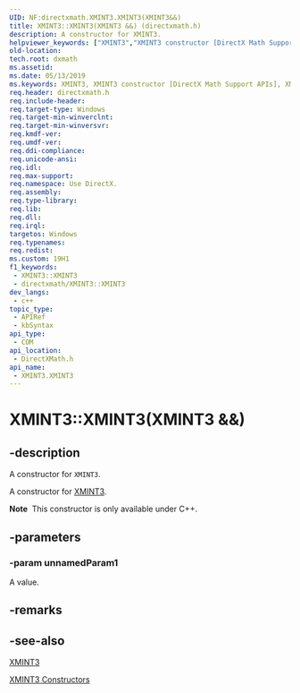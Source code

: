 ```yaml
---
UID: NF:directxmath.XMINT3.XMINT3(XMINT3&&)
title: XMINT3::XMINT3(XMINT3 &&) (directxmath.h)
description: A constructor for XMINT3.
helpviewer_keywords: ["XMINT3","XMINT3 constructor [DirectX Math Support APIs]","XMINT3 constructor [DirectX Math Support APIs]","XMINT3 structure","XMINT3 structure [DirectX Math Support APIs]","XMINT3 constructor","XMINT3.XMINT3","XMINT3.XMINT3()","XMINT3.XMINT3(XMINT3 &&)","XMINT3::XMINT3","XMINT3::XMINT3(XMINT3 &&)","dxmath.xmint3_ctor_1"]
old-location: 
tech.root: dxmath
ms.assetid: 
ms.date: 05/13/2019
ms.keywords: XMINT3, XMINT3 constructor [DirectX Math Support APIs], XMINT3 constructor [DirectX Math Support APIs],XMINT3 structure, XMINT3 structure [DirectX Math Support APIs],XMINT3 constructor, XMINT3.XMINT3, XMINT3.XMINT3(), XMINT3.XMINT3(XMINT3 &&), XMINT3::XMINT3, XMINT3::XMINT3(XMINT3 &&), dxmath.xmint3_ctor_1
req.header: directxmath.h
req.include-header: 
req.target-type: Windows
req.target-min-winverclnt: 
req.target-min-winversvr: 
req.kmdf-ver: 
req.umdf-ver: 
req.ddi-compliance: 
req.unicode-ansi: 
req.idl: 
req.max-support: 
req.namespace: Use DirectX.
req.assembly: 
req.type-library: 
req.lib: 
req.dll: 
req.irql: 
targetos: Windows
req.typenames: 
req.redist: 
ms.custom: 19H1
f1_keywords:
 - XMINT3::XMINT3
 - directxmath/XMINT3::XMINT3
dev_langs:
 - c++
topic_type:
 - APIRef
 - kbSyntax
api_type:
 - COM
api_location:
 - DirectXMath.h
api_name:
 - XMINT3.XMINT3
---
```


# XMINT3::XMINT3(XMINT3 &&)


## -description

A constructor for <code>XMINT3</code>.

A constructor for <a href="/windows/desktop/api/directxmath/ns-directxmath-xmint3">XMINT3</a>.

<div class="alert"><b>Note</b>  This constructor is only available under C++.</div>

## -parameters

### -param unnamedParam1

A value.

## -remarks

## -see-also

<a href="/windows/desktop/api/directxmath/ns-directxmath-xmint3">XMINT3</a>

<a href="/windows/desktop/api/directxmath/nf-directxmath-xmint3-xmint3(constint32_t)">XMINT3 Constructors</a>
